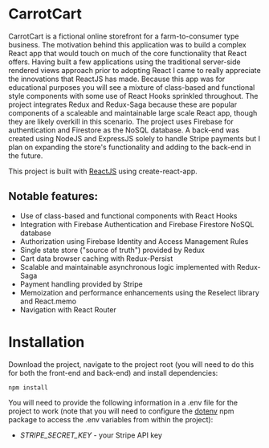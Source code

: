# CarrotCart

CarrotCart is a fictional online storefront for a farm-to-consumer type business. The motivation behind this application was to build a complex React app that would touch on much of the core functionality that React offers. Having built a few applications using the traditional server-side rendered views approach prior to adopting React I came to really appreciate the innovations that ReactJS has made. Because this app was for educational purposes you will see a mixture of class-based and functional style components with some use of React Hooks sprinkled throughout. The project integrates Redux and Redux-Saga because these are popular components of a scaleable and maintainable large scale React app, though they are likely overkill in this scenario. The project uses Firebase for authentication and Firestore as the NoSQL database. A back-end was created using NodeJS and ExpressJS solely to handle Stripe payments but I plan on expanding the store's functionality and adding to the back-end in the future.

This project is built with [ReactJS](https://reactjs.org/) using create-react-app.

## Notable features:

- Use of class-based and functional components with React Hooks
- Integration with Firebase Authentication and Firebase Firestore NoSQL database
- Authorization using Firebase Identity and Access Management Rules
- Single state store ("source of truth") provided by Redux
- Cart data browser caching with Redux-Persist
- Scalable and maintainable asynchronous logic implemented with Redux-Saga
- Payment handling provided by Stripe
- Memoization and performance enhancements using the Reselect library and React.memo
- Navigation with React Router

# Installation

Download the project, navigate to the project root (you will need to do this for both the front-end and back-end) and install dependencies:

`npm install`

You will need to provide the following information in a .env file for the project to work (note that you will need to configure the [dotenv](https://www.npmjs.com/package/dotenv) npm package to access the .env variables from within the project):

- _STRIPE_SECRET_KEY_ - your Stripe API key
